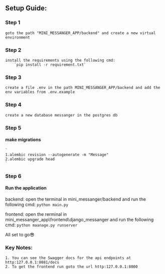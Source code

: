 ## Setup Guide:

### Step 1
    goto the path "MINI_MESSANGER_APP/backend" and create a new virtual environment
### Step 2
    install the requirements using the following cmd:
        `pip install -r requirement.txt`

### Step 3
    create a file .env in the path MINI_MESSANGER_APP/backend and add the env variables from .env.example

### Step 4
    create a new database messanger in the postgres db

### Step 5
#### make migrations
    `
    1.alembic revision --autogenerate -m "Message"
    2.alembic upgrade head
    `
### Step 6
#### Run the application

backend:
    open the terminal in mini_messanger/backend and run the following cmd:
        `python main.py`

frontend:
    open the rerminal in mini_messanger_app\frontend\django_messanger and run the following cmd:
        `python maanage.py runserver`

All set to go😎

### Key Notes:
    1. You can see the Swagger docs for the api endpoints at http:127.0.0.1:8081/docs
    2. To get the frontend run goto the url http:127.0.0.1:8000